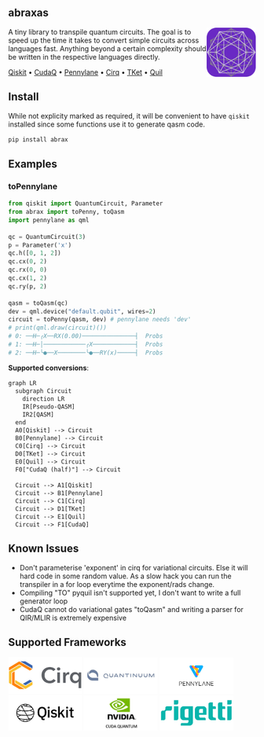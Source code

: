 ## abraxas

<img src="./docs/assets/favicon.svg" width="100" height="100" align="right" />

A tiny library to transpile quantum circuits. The goal is to speed up the time it takes to convert simple circuits across languages fast. Anything beyond a certain complexity should be written in the respective languages directly.

[Qiskit](https://qiskit.org/)
&bullet; [CudaQ](https://nvidia.github.io/cuda-quantum/latest/install.html)
&bullet; [Pennylane](https://docs.pennylane.ai/en/stable/code/qml.html)
&bullet; [Cirq](https://quantumai.google/cirq)
&bullet; [TKet](https://tket.quantinuum.com/)
&bullet; [Quil](https://pyquil.readthedocs.io/en/stable/)

## Install
While not explicity marked as required, it will be convenient to have `qiskit` installed since some functions use it to generate qasm code.

```py
pip install abrax
```

## Examples
### toPennylane
```python
from qiskit import QuantumCircuit, Parameter
from abrax import toPenny, toQasm
import pennylane as qml

qc = QuantumCircuit(3)
p = Parameter('x')
qc.h([0, 1, 2])
qc.cx(0, 2)
qc.rx(0, 0)
qc.cx(1, 2)
qc.ry(p, 2)

qasm = toQasm(qc)
dev = qml.device("default.qubit", wires=2)
circuit = toPenny(qasm, dev) # pennylane needs 'dev'
# print(qml.draw(circuit)())
# 0: ──H─╭X──RX(0.00)───────────────┤  Probs
# 1: ──H─│────────────╭X────────────┤  Probs
# 2: ──H─╰●──X────────╰●──RY(x)─────┤  Probs
```

**Supported conversions**:
```mermaid
graph LR
  subgraph Circuit
    direction LR
    IR[Pseudo-QASM]
    IR2[QASM]
  end
  A0[Qiskit] --> Circuit
  B0[Pennylane] --> Circuit
  C0[Cirq] --> Circuit
  D0[TKet] --> Circuit
  E0[Quil] --> Circuit
  F0["CudaQ (half)"] --> Circuit

  Circuit --> A1[Qiskit]
  Circuit --> B1[Pennylane]
  Circuit --> C1[Cirq]
  Circuit --> D1[TKet]
  Circuit --> E1[Quil]
  Circuit --> F1[CudaQ]
```

## Known Issues
- Don't parameterise 'exponent' in cirq for variational circuits. Else it will hard code in some random value. As a slow hack you can run the transpiler in a for loop everytime the exponent/rads change.
- Compiling "TO" pyquil isn't supported yet, I don't want to write a full generator loop
- CudaQ cannot do variational gates "toQasm" and writing a parser for QIR/MLIR is extremely expensive

## Supported Frameworks
<img src="./docs/assets/criq.jpg" width="150" />
<img src="./docs/assets/tket.jpg" width="150" />
<img src="./docs/assets/penny.jpg" width="150" />
<img src="./docs/assets/qiskit.jpg" width="150" />
<img src="./docs/assets/cudaq.jpg" width="150" />
<img src="./docs/assets/rigetti.jpg" width="150" />